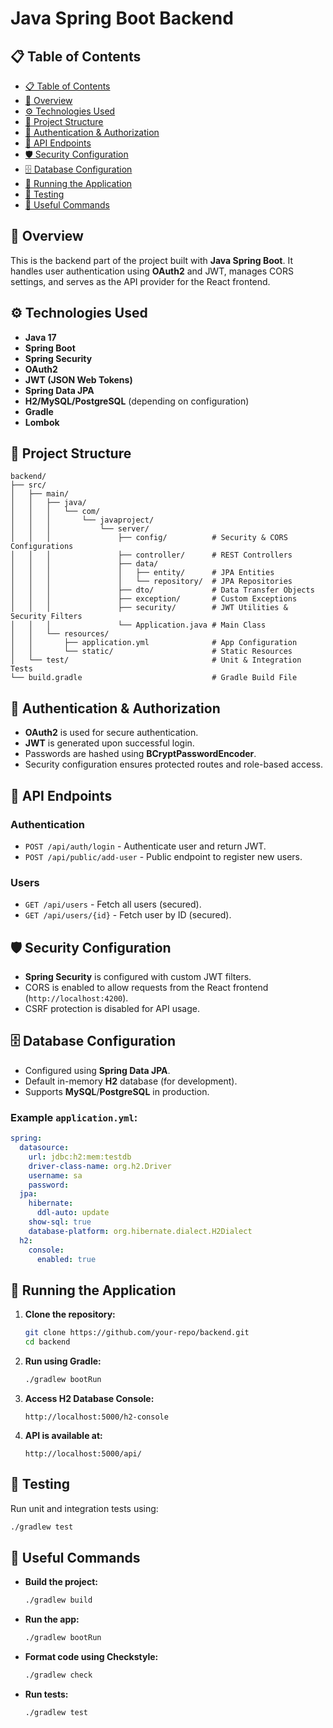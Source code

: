 # Java Spring Boot Backend

## 📋 Table of Contents
- [📋 Table of Contents](#-table-of-contents)
- [🚀 Overview](#-overview)
- [⚙️ Technologies Used](#️-technologies-used)
- [📁 Project Structure](#-project-structure)
- [🔑 Authentication & Authorization](#-authentication--authorization)
- [🔗 API Endpoints](#-api-endpoints)
- [🛡️ Security Configuration](#️-security-configuration)
- [🗄️ Database Configuration](#️-database-configuration)
- [🚀 Running the Application](#-running-the-application)
- [🧪 Testing](#-testing)
- [📖 Useful Commands](#-useful-commands)

## 🚀 Overview
This is the backend part of the project built with **Java Spring Boot**. It handles user authentication using **OAuth2** and JWT, manages CORS settings, and serves as the API provider for the React frontend.

## ⚙️ Technologies Used
- **Java 17**
- **Spring Boot**
- **Spring Security**
- **OAuth2**
- **JWT (JSON Web Tokens)**
- **Spring Data JPA**
- **H2/MySQL/PostgreSQL** (depending on configuration)
- **Gradle**
- **Lombok**

## 📁 Project Structure
```
backend/
├── src/
│   ├── main/
│   │   ├── java/
│   │   │   └── com/
│   │   │       └── javaproject/
│   │   │           └── server/
│   │   │               ├── config/          # Security & CORS Configurations
│   │   │               ├── controller/      # REST Controllers
│   │   │               ├── data/
│   │   │               │   ├── entity/      # JPA Entities
│   │   │               │   └── repository/  # JPA Repositories
│   │   │               ├── dto/             # Data Transfer Objects
│   │   │               ├── exception/       # Custom Exceptions
│   │   │               ├── security/        # JWT Utilities & Security Filters
│   │   │               └── Application.java # Main Class
│   │   └── resources/
│   │       ├── application.yml              # App Configuration
│   │       └── static/                      # Static Resources
│   └── test/                                # Unit & Integration Tests
└── build.gradle                             # Gradle Build File
```

## 🔑 Authentication & Authorization
- **OAuth2** is used for secure authentication.
- **JWT** is generated upon successful login.
- Passwords are hashed using **BCryptPasswordEncoder**.
- Security configuration ensures protected routes and role-based access.

## 🔗 API Endpoints

### Authentication
- `POST /api/auth/login` - Authenticate user and return JWT.
- `POST /api/public/add-user` - Public endpoint to register new users.

### Users
- `GET /api/users` - Fetch all users (secured).
- `GET /api/users/{id}` - Fetch user by ID (secured).

## 🛡️ Security Configuration
- **Spring Security** is configured with custom JWT filters.
- CORS is enabled to allow requests from the React frontend (`http://localhost:4200`).
- CSRF protection is disabled for API usage.

## 🗄️ Database Configuration
- Configured using **Spring Data JPA**.
- Default in-memory **H2** database (for development).
- Supports **MySQL**/**PostgreSQL** in production.

### Example `application.yml`:
```yaml
spring:
  datasource:
    url: jdbc:h2:mem:testdb
    driver-class-name: org.h2.Driver
    username: sa
    password:
  jpa:
    hibernate:
      ddl-auto: update
    show-sql: true
    database-platform: org.hibernate.dialect.H2Dialect
  h2:
    console:
      enabled: true
```

## 🚀 Running the Application
1. **Clone the repository:**
   ```bash
   git clone https://github.com/your-repo/backend.git
   cd backend
   ```

2. **Run using Gradle:**
   ```bash
   ./gradlew bootRun
   ```

3. **Access H2 Database Console:**
   ```
   http://localhost:5000/h2-console
   ```

4. **API is available at:**
   ```
   http://localhost:5000/api/
   ```

## 🧪 Testing
Run unit and integration tests using:
```bash
./gradlew test
```

## 📖 Useful Commands
- **Build the project:**
  ```bash
  ./gradlew build
  ```

- **Run the app:**
  ```bash
  ./gradlew bootRun
  ```

- **Format code using Checkstyle:**
  ```bash
  ./gradlew check
  ```

- **Run tests:**
  ```bash
  ./gradlew test
  ```